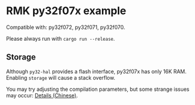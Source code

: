 # RMK py32f07x example

Compatible with: py32f072, py32f071, py32f070.

Please always run with `cargo run --release`.

## Storage

Although `py32-hal` provides a flash interface, py32f07x has only 16K RAM. Enabling `storage` will cause a stack overflow.

You may try adjusting the compilation parameters, but some strange issues may occur: [Details (Chinese)](https://decaday.github.io/blog/stack-overflow-learn/).